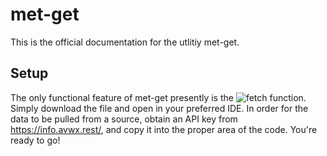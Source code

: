 # met-get
This is the official documentation for the utlitiy met-get.

## Setup
The only functional feature of met-get presently is the ![fetch]() function. Simply download the file and open in your preferred IDE.
In order for the data to be pulled from a source, obtain an API key from https://info.avwx.rest/, and copy it into the proper area of the code. You're ready to go!
